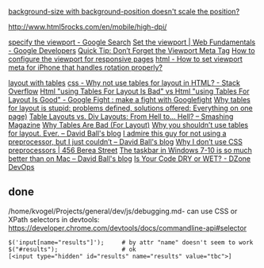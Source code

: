 
[background-size with background-position doesn't scale the position?](http://stackoverflow.com/questions/17033806/background-size-with-background-position-doesnt-scale-the-position?lq=1)

http://www.html5rocks.com/en/mobile/high-dpi/

[specify the viewport - Google Search](https://www.google.co.uk/search?q=specify+the+viewport&oq=specify+the+viewport&aqs=chrome..69i57.3752577j0j7&sourceid=chrome&ie=UTF-8)
[Set the viewport | Web Fundamentals - Google Developers](https://developers.google.com/web/fundamentals/design-and-ui/responsive/fundamentals/set-the-viewport?hl=en)
[Quick Tip: Don’t Forget the Viewport Meta Tag](http://webdesign.tutsplus.com/articles/quick-tip-dont-forget-the-viewport-meta-tag--webdesign-5972)
[How to configure the viewport for responsive pages](https://varvy.com/mobile/configure-viewport.html)
[html - How to set viewport meta for iPhone that handles rotation properly?](http://stackoverflow.com/questions/1230019/how-to-set-viewport-meta-for-iphone-that-handles-rotation-properly)

[layout with tables](https://www.google.co.uk/search?q=layout+with+tables&oq=layout+with+tables)
[css - Why not use tables for layout in HTML? - Stack Overflow](http://stackoverflow.com/questions/83073/why-not-use-tables-for-layout-in-html)
[Html "using Tables For Layout Is Bad" vs Html "using Tables For Layout Is Good" - Google Fight : make a fight with Googlefight](http://www.googlefight.com/index.php?lang=en_GB&word1=html+%22using+tables+for+layout+is+bad%22&word2=html+%22using+tables+for+layout+is+good%22)
[Why tables for layout is stupid: problems defined, solutions offered: Everything on one page)](https://www.hotdesign.com/seybold/everything.html)
[Table Layouts vs. Div Layouts: From Hell to... Hell? – Smashing Magazine](https://www.smashingmagazine.com/2009/04/from-table-hell-to-div-hell/)
[Why Tables Are Bad (For Layout)](http://phrogz.net/css/WhyTablesAreBadForLayout.html)
[Why you shouldn’t use tables for layout. Ever. – David Ball's blog](http://daviddickball.uk/2011/04/why-you-shouldnt-use-tables-for-layout-ever/)
[I admire this guy for not using a preprocessor, but I just couldn’t – David Ball's blog](http://daviddickball.uk/2016/03/i-admire-this-guy-for-not-using-a-preprocessor-but-i-just-couldnt/)
[Why I don’t use CSS preprocessors | 456 Berea Street](http://www.456bereastreet.com/archive/201603/why_i_dont_use_css_preprocessors/)
[The taskbar in Windows 7-10 is so much better than on Mac – David Ball's blog](http://daviddickball.uk/2016/03/the-taskbar-in-windows-is-better-than-on-mac/)
[Is Your Code DRY or WET? - DZone DevOps](https://dzone.com/articles/is-your-code-dry-or-wet)


## done

/home/kvogel/Projects/general/dev/js/debugging.md-
can use CSS or XPath selectors in devtools: https://developer.chrome.com/devtools/docs/commandline-api#selector

    $('input[name="results"]');     # by attr "name" doesn't seem to work
    $("#results");                  # ok
    [<input type=​"hidden" id=​"results" name=​"results" value=​"tbc">​]
